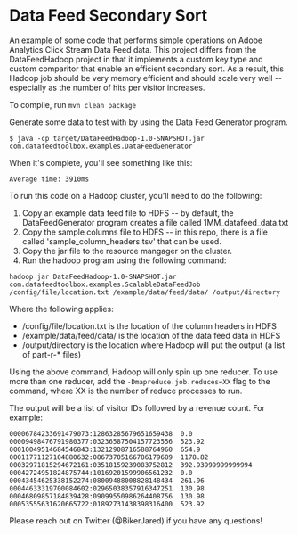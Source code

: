 # Data Feed Secondary Sort
An example of some code that performs simple operations on Adobe Analytics Click Stream Data Feed data. This project differs from the DataFeedHadoop project in that it implements a custom key type and custom comparitor that enable an efficient secondary sort. As a result, this Hadoop job should be very memory efficient and should scale very well -- especially as the number of hits per visitor increases.

To compile, run `mvn clean package`

Generate some data to test with by using the Data Feed Generator program.
```
$ java -cp target/DataFeedHadoop-1.0-SNAPSHOT.jar com.datafeedtoolbox.examples.DataFeedGenerator
```
When it's complete, you'll see something like this:
```
Average time: 3910ms
```
To run this code on a Hadoop cluster, you'll need to do the following:
1. Copy an example data feed file to HDFS -- by default, the DataFeedGenerator program creates a file called 1MM_datafeed_data.txt
2. Copy the sample columns file to HDFS -- in this repo, there is a file called 'sample_column_headers.tsv' that can be used.
3. Copy the jar file to the resource mangager on the cluster.
4. Run the hadoop program using the following command:
```
hadoop jar DataFeedHadoop-1.0-SNAPSHOT.jar com.datafeedtoolbox.examples.ScalableDataFeedJob /config/file/location.txt /example/data/feed/data/ /output/directory
```
Where the following applies:
* /config/file/location.txt is the location of the column headers in HDFS
* /example/data/feed/data/ is the location of the data feed data in HDFS
* /output/directory is the location where Hadoop will put the output (a list of part-r-* files)

Using the above command, Hadoop will only spin up one reducer. To use more than one reducer, add the `-Dmapreduce.job.reduces=XX` flag to the command, where XX is the number of reduce processes to run.

The output will be a list of visitor IDs followed by a revenue count. For example:
```
00006784233691479073:12863285679651659438  0.0
00009498476791980377:03236587504157723556  523.92
00010049514684546843:13212908716588764960  654.9
00011771127104880632:08673705166786179689  1178.82
00032971815294672161:03518159239083752812  392.93999999999994
00042724951824875744:10169201599906561232  0.0
00043454625338152274:08009488008828148434  261.96
00044633319700084602:02965038357916347251  130.98
00046809857184839428:09099550986264408756  130.98
00053555631620665722:01892731438398316400  523.92
```

Please reach out on Twitter (@BikerJared) if you have any questions!
